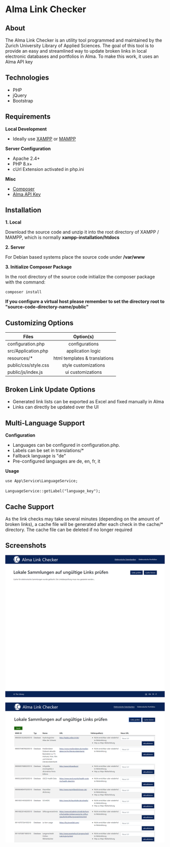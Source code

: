# Alma Link Checker

## About
The Alma Link Checker is an utility tool programmed and maintained by the Zurich University Library of Applied Sciences. The goal of this tool is to provide an easy and streamlined way to update broken links in local electronic databases and portfolios in Alma. To make this work, it uses an Alma API key

## Technologies

* PHP
* jQuery
* Bootstrap

## Requirements

**Local Development**
* Ideally use [XAMPP](https://www.apachefriends.org/de/index.html) or [MAMPP](https://www.mamp.info/de/downloads/)

**Server Configuration**
* Apache 2.4+
* PHP 8.x+
* cUrl Extension activated in php.ini

**Misc**
* [Composer](https://getcomposer.org/)
* [Alma API Key](https://developers.exlibrisgroup.com/manage/keys/)

## Installation
**1. Local**

Download the source code and unzip it into the root directory of XAMPP / MAMPP, which is normally **xampp-installation/htdocs**

**2. Server**

For Debian based systems place the source code under **/var/www**

**3. Initialize Composer Package**

In the root directory of the source code initialize the composer package with the command:
```
composer install
```

**If you configure a virtual host please remember to set the directory root to "source-code-directory-name/public"**

## Customizing Options

| Files  | Option(s) |
| ------------- |:-------------:|
| configuration.php    | configurations    |
| src/Application.php      | application logic    |
| resources/*     | html templates & translations   |
| public/css/style.css     | style customizations    |
| public/js/index.js     |  ui customizations    |

## Broken Link Update Options

* Generated link lists can be exported as Excel and fixed manually in Alma
* Links can directly be updated over the UI

## Multi-Language Support

**Configuration**

* Languages can be configured in configuration.php. 
* Labels can be set in translations/*
* Fallback language is "de"
* Pre-configured languages are de, en, fr, it

**Usage**
```
use App\Service\LanguageService;

LanguageService::getLabel("language_key");
```

## Cache Support

As the link checks may take several minutes (depending on the amount of broken links), a cache file will be generated after each check in the cache/* directory. The cache file can be deleted if no longer required

## Screenshots

![Start View](/public/assets/screenshots/screenshot-1.png?raw=true "Start View")

![Link List View](/public/assets/screenshots/screenshot-2.png?raw=true "Link List View")
